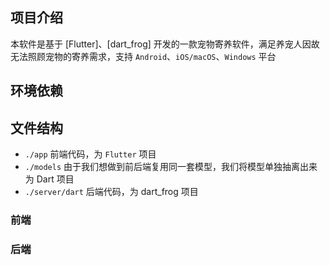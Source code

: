## 项目介绍

本软件是基于 [Flutter]、[dart_frog] 开发的一款宠物寄养软件，满足养宠人因故无法照顾宠物的寄养需求，支持 `Android`、`iOS/macOS`、`Windows` 平台

## 环境依赖

## 文件结构

- `./app`
  前端代码，为 `Flutter` 项目
- `./models`
  由于我们想做到前后端复用同一套模型，我们将模型单独抽离出来为 Dart 项目
- `./server/dart`
  后端代码，为 dart_frog 项目

### 前端

### 后端
